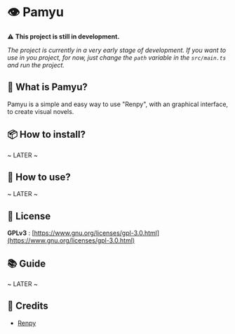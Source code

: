 # 👁️ Pamyu

⚠️ **This project is still in development.**

*The project is currently in a very early stage of development. If you want to use in you project, for now, just change the `path` variable in the `src/main.ts` and run the project.*

## 🤔 What is Pamyu?

Pamyu is a simple and easy way to use "Renpy", with an graphical interface, to create visual novels.

## 📦 How to install?

~ LATER ~

## 📖 How to use?

~ LATER ~

## 📝 License

**GPLv3** : [https://www.gnu.org/licenses/gpl-3.0.html](https://www.gnu.org/licenses/gpl-3.0.html)

## 📚 Guide

~ LATER ~

## 📜 Credits

- [Renpy](https://www.renpy.org/)
